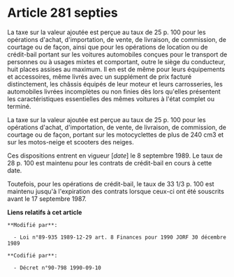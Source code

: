 # Article 281 septies

La taxe sur la valeur ajoutée est perçue au taux de 25 p. 100 pour les opérations d'achat, d'importation, de vente, de
livraison, de commission, de courtage ou de façon, ainsi que pour les opérations de location ou de crédit-bail portant sur
les voitures automobiles conçues pour le transport de personnes ou à usages mixtes et comportant, outre le siège du
conducteur, huit places assises au maximum. Il en est de même pour leurs équipements et accessoires, même livrés avec un
supplément de prix facturé distinctement, les châssis équipés de leur moteur et leurs carrosseries, les automobiles livrées
incomplètes ou non finies dès lors qu'elles présentent les caractéristiques essentielles des mêmes voitures à l'état complet
ou terminé.

La taxe sur la valeur ajoutée est perçue au taux de 25 p. 100 pour les opérations d'achat, d'importation, de vente, de
livraison, de commission, de courtage ou de façon, portant sur les motocyclettes de plus de 240 cm3 et sur les motos-neige et
scooters des neiges.

Ces dispositions entrent en vigueur [*date*] le 8 septembre 1989. Le taux de 28 p. 100 est maintenu pour les contrats de
crédit-bail en cours à cette date.

Toutefois, pour les opérations de crédit-bail, le taux de 33 1/3 p. 100 est maintenu jusqu'à l'expiration des contrats
lorsque ceux-ci ont été souscrits avant le 17 septembre 1987.

**Liens relatifs à cet article**

	**Modifié par**:

	  - Loi n°89-935 1989-12-29 art. 8 Finances pour 1990 JORF 30 décembre 1989

	**Codifié par**:

	  - Décret n°90-798 1990-09-10
